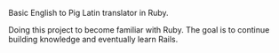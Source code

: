 Basic English to Pig Latin translator in Ruby.

Doing this project to become familiar with Ruby. The goal is to continue building knowledge and eventually learn Rails.